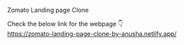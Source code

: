 Zomato Landing page Clone

Check the below link for the webpage 👇<br>
https://zomato-landing-page-clone-by-anusha.netlify.app/
